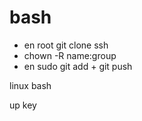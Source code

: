 # bash

* en root git clone ssh
* chown -R name:group <folder>
* en sudo git add + git push

linux bash

up key
